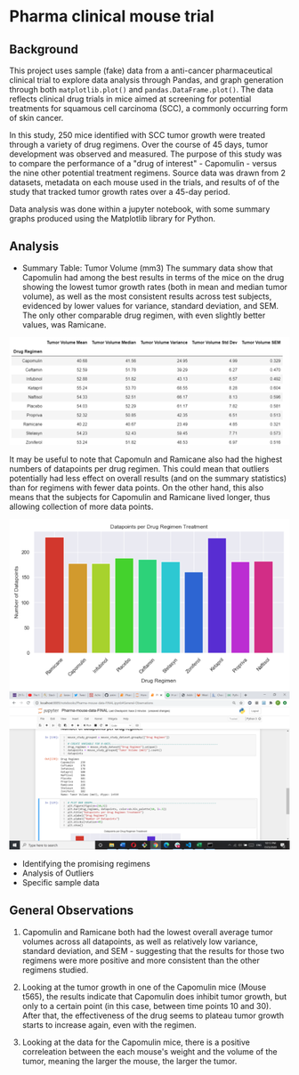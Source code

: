# Pharma clinical mouse trial

## Background
This project uses sample (fake) data from a anti-cancer pharmaceutical clinical trial to explore data analysis through Pandas, and graph generation through both `matplotlib.plot()` and `pandas.DataFrame.plot()`. The data reflects clinical drug trials in mice aimed at screening for potential treatments for squamous cell carcinoma (SCC), a commonly occurring form of skin cancer. 

In this study, 250 mice identified with SCC tumor growth were treated through a variety of drug regimens. Over the course of 45 days, tumor development was observed and measured. The purpose of this study was to compare the performance of a "drug of interest" - Capomulin - versus the nine other potential treatment regimens. Source data was drawn from 2 datasets, metadata on each mouse used in the trials, and results of of the study that tracked tumor growth rates over a 45-day period.

Data analysis was done within a jupyter notebook, with some summary graphs produced using the Matplotlib library for Python. 

## Analysis
* Summary Table: Tumor Volume (mm3)
The summary data show that Capomulin had among the best results in terms of the mice on the drug showing the lowest tumor growth rates (both in mean and median tumor volume), as well as the most consistent results across test subjects, evidenced by lower values for variance, standard deviation, and SEM. The only other comparable drug regimen, with even slightly better values, was Ramicane. 

![Summary Table](Images/drug_results_summary.png)

It may be useful to note that Capomuln and Ramicane also had the highest numbers of datapoints per drug regimen.  This could mean that outliers potentially had less effect on overall results (and on the summary statistics) than for regimens with fewer data points. On the other hand, this also means that the subjects for Capomulin and Ramicane lived longer, thus allowing collection of more data points. 

![Data Points Bar Graph](Images/datapoints_bar.png) ![Data Points](Images/datapoints.png)


* Identifying the promising regimens
* Analysis of Outliers
* Specific sample data

## General Observations
1. Capomulin and Ramicane both had the lowest overall average tumor volumes across all datapoints, as well as relatively low variance, standard deviation, and SEM - suggesting that the results for those two regimens were more positive and more consistent than the other regimens studied.

2. Looking at the tumor growth in one of the Capomulin mice (Mouse t565), the results indicate that Capomulin does inhibit tumor growth, but only to a certain point (in this case, between time points 10 and 30). After that, the effectiveness of the drug seems to plateau tumor growth starts to increase again, even with the regimen.

3. Looking at the data for the Capomulin mice, there is a positive correleation between the each mouse's weight and the volume of the tumor, meaning the larger the mouse, the larger the tumor.